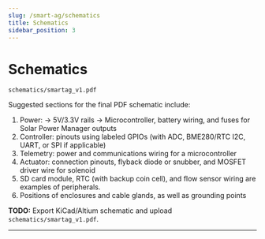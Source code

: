 ```yaml
---
slug: /smart-ag/schematics
title: Schematics
sidebar_position: 3
---
```

<!-- docs/smart-ag/schematics.md -->


# Schematics 

`schematics/smartag_v1.pdf`

Suggested sections for the final PDF schematic include:

1. Power: → 5V/3.3V rails -> Microcontroller, battery wiring, and fuses for Solar Power Manager outputs
2. Controller: pinouts using labeled GPIOs (with ADC, BME280/RTC I2C, UART, or SPI if applicable)
3. Telemetry: power and communications wiring for a microcontroller
4. Actuator: connection pinouts, flyback diode or snubber, and MOSFET driver wire for solenoid
5. SD card module, RTC (with backup coin cell), and flow sensor wiring are examples of peripherals.
6. Positions of enclosures and cable glands, as well as grounding points

**TODO:** Export KiCad/Altium schematic and upload `schematics/smartag_v1.pdf`.

---
